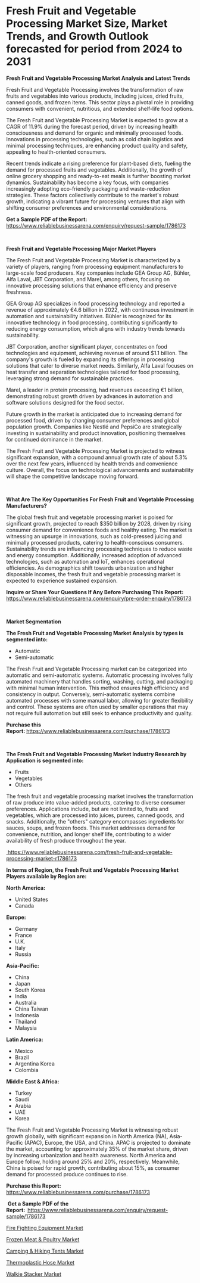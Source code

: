 <p><h1>Fresh Fruit and Vegetable Processing Market Size, Market Trends, and Growth Outlook forecasted for period from 2024 to 2031</h1></p><p><strong>Fresh Fruit and Vegetable Processing Market Analysis and Latest Trends</strong></p>
<p><p>Fresh Fruit and Vegetable Processing involves the transformation of raw fruits and vegetables into various products, including juices, dried fruits, canned goods, and frozen items. This sector plays a pivotal role in providing consumers with convenient, nutritious, and extended shelf-life food options. </p><p>The Fresh Fruit and Vegetable Processing Market is expected to grow at a CAGR of 11.9% during the forecast period, driven by increasing health consciousness and demand for organic and minimally processed foods. Innovations in processing technologies, such as cold chain logistics and minimal processing techniques, are enhancing product quality and safety, appealing to health-oriented consumers.</p><p>Recent trends indicate a rising preference for plant-based diets, fueling the demand for processed fruits and vegetables. Additionally, the growth of online grocery shopping and ready-to-eat meals is further boosting market dynamics. Sustainability has become a key focus, with companies increasingly adopting eco-friendly packaging and waste-reduction strategies. These factors collectively contribute to the market's robust growth, indicating a vibrant future for processing ventures that align with shifting consumer preferences and environmental considerations.</p></p>
<p><strong>Get a Sample PDF of the Report:&nbsp;</strong> <a href="https://www.reliablebusinessarena.com/enquiry/request-sample/1786173?utm_campaign=1174&utm_medium=2&utm_source=Github&utm_content=ia&utm_term=09102024&utm_id=fresh-fruit-and-vegetable-processing">https://www.reliablebusinessarena.com/enquiry/request-sample/1786173</a></p>
<p>&nbsp;</p>
<p><strong>Fresh Fruit and Vegetable Processing Major Market Players</strong></p>
<p><p>The Fresh Fruit and Vegetable Processing Market is characterized by a variety of players, ranging from processing equipment manufacturers to large-scale food producers. Key companies include GEA Group AG, Bühler, Alfa Laval, JBT Corporation, and Marel, among others, focusing on innovative processing solutions that enhance efficiency and preserve freshness.</p><p>GEA Group AG specializes in food processing technology and reported a revenue of approximately €4.6 billion in 2022, with continuous investment in automation and sustainability initiatives. Bühler is recognized for its innovative technology in food processing, contributing significantly to reducing energy consumption, which aligns with industry trends towards sustainability.</p><p>JBT Corporation, another significant player, concentrates on food technologies and equipment, achieving revenue of around $1.1 billion. The company's growth is fueled by expanding its offerings in processing solutions that cater to diverse market needs. Similarly, Alfa Laval focuses on heat transfer and separation technologies tailored for food processing, leveraging strong demand for sustainable practices.</p><p>Marel, a leader in protein processing, had revenues exceeding €1 billion, demonstrating robust growth driven by advances in automation and software solutions designed for the food sector. </p><p>Future growth in the market is anticipated due to increasing demand for processed food, driven by changing consumer preferences and global population growth. Companies like Nestlé and PepsiCo are strategically investing in sustainability and product innovation, positioning themselves for continued dominance in the market.</p><p>The Fresh Fruit and Vegetable Processing Market is projected to witness significant expansion, with a compound annual growth rate of about 5.3% over the next few years, influenced by health trends and convenience culture. Overall, the focus on technological advancements and sustainability will shape the competitive landscape moving forward.</p></p>
<p>&nbsp;</p>
<p><strong>What Are The Key Opportunities For Fresh Fruit and Vegetable Processing Manufacturers?</strong></p>
<p><p>The global fresh fruit and vegetable processing market is poised for significant growth, projected to reach $350 billion by 2028, driven by rising consumer demand for convenience foods and healthy eating. The market is witnessing an upsurge in innovations, such as cold-pressed juicing and minimally processed products, catering to health-conscious consumers. Sustainability trends are influencing processing techniques to reduce waste and energy consumption. Additionally, increased adoption of advanced technologies, such as automation and IoT, enhances operational efficiencies. As demographics shift towards urbanization and higher disposable incomes, the fresh fruit and vegetable processing market is expected to experience sustained expansion.</p></p>
<p><strong>Inquire or Share Your Questions If Any Before Purchasing This Report:</strong> <a href="https://www.reliablebusinessarena.com/enquiry/pre-order-enquiry/1786173?utm_campaign=1174&utm_medium=2&utm_source=Github&utm_content=ia&utm_term=09102024&utm_id=fresh-fruit-and-vegetable-processing">https://www.reliablebusinessarena.com/enquiry/pre-order-enquiry/1786173</a></p>
<p>&nbsp;</p>
<p><strong>Market Segmentation</strong></p>
<p><strong>The Fresh Fruit and Vegetable Processing Market Analysis by types is segmented into:</strong></p>
<p><ul><li>Automatic</li><li>Semi-automatic</li></ul></p>
<p><p>The Fresh Fruit and Vegetable Processing market can be categorized into automatic and semi-automatic systems. Automatic processing involves fully automated machinery that handles sorting, washing, cutting, and packaging with minimal human intervention. This method ensures high efficiency and consistency in output. Conversely, semi-automatic systems combine automated processes with some manual labor, allowing for greater flexibility and control. These systems are often used by smaller operations that may not require full automation but still seek to enhance productivity and quality.</p></p>
<p><strong>Purchase this Report:&nbsp;</strong><a href="https://www.reliablebusinessarena.com/purchase/1786173?utm_campaign=1174&utm_medium=2&utm_source=Github&utm_content=ia&utm_term=09102024&utm_id=fresh-fruit-and-vegetable-processing">https://www.reliablebusinessarena.com/purchase/1786173</a></p>
<p>&nbsp;</p>
<p><strong>The Fresh Fruit and Vegetable Processing Market Industry Research by Application is segmented into:</strong></p>
<p><ul><li>Fruits</li><li>Vegetables</li><li>Others</li></ul></p>
<p><p>The fresh fruit and vegetable processing market involves the transformation of raw produce into value-added products, catering to diverse consumer preferences. Applications include, but are not limited to, fruits and vegetables, which are processed into juices, purees, canned goods, and snacks. Additionally, the "others" category encompasses ingredients for sauces, soups, and frozen foods. This market addresses demand for convenience, nutrition, and longer shelf life, contributing to a wider availability of fresh produce throughout the year.</p></p>
<p><a href="https://www.reliablebusinessarena.com/fresh-fruit-and-vegetable-processing-market-r1786173?utm_campaign=1174&utm_medium=2&utm_source=Github&utm_content=ia&utm_term=09102024&utm_id=fresh-fruit-and-vegetable-processing">&nbsp;https://www.reliablebusinessarena.com/fresh-fruit-and-vegetable-processing-market-r1786173</a></p>
<p><strong>In terms of Region, the Fresh Fruit and Vegetable Processing Market Players available by Region are:</strong></p>
<p>
    <p> <strong> North America: </strong>
        <ul>
            <li>United States</li>
            <li>Canada</li>
        </ul>
        </p> 
    <p> <strong> Europe: </strong>
        <ul>
            <li>Germany</li>
            <li>France</li>
            <li>U.K.</li>
            <li>Italy</li>
            <li>Russia</li>
        </ul>
        </p> 
    <p> <strong> Asia-Pacific: </strong>
        <ul>
            <li>China</li>
            <li>Japan</li>
            <li>South Korea</li>
            <li>India</li>
            <li>Australia</li>
            <li>China Taiwan</li>
            <li>Indonesia</li>
            <li>Thailand</li>
            <li>Malaysia</li>
        </ul>
        </p> 
    <p> <strong> Latin America: </strong>
        <ul>
            <li>Mexico</li>
            <li>Brazil</li>
            <li>Argentina Korea</li>
            <li>Colombia</li>
        </ul>
        </p> 
    <p> <strong> Middle East & Africa: </strong>
        <ul>
            <li>Turkey</li>
            <li>Saudi</li>
            <li>Arabia</li>
            <li>UAE</li>
            <li>Korea</li>
        </ul>
    </p>
    </p>
<p><p>The Fresh Fruit and Vegetable Processing Market is witnessing robust growth globally, with significant expansion in North America (NA), Asia-Pacific (APAC), Europe, the USA, and China. APAC is projected to dominate the market, accounting for approximately 35% of the market share, driven by increasing urbanization and health awareness. North America and Europe follow, holding around 25% and 20%, respectively. Meanwhile, China is poised for rapid growth, contributing about 15%, as consumer demand for processed produce continues to rise.</p></p>
<p><strong>Purchase this Report: </strong><a href="https://www.reliablebusinessarena.com/purchase/1786173?utm_campaign=1174&utm_medium=2&utm_source=Github&utm_content=ia&utm_term=09102024&utm_id=fresh-fruit-and-vegetable-processing">https://www.reliablebusinessarena.com/purchase/1786173</a></p>
<p>&nbsp;<strong>Get a Sample PDF of the Report:&nbsp;&nbsp;</strong><a href="https://www.reliablebusinessarena.com/enquiry/request-sample/1786173?utm_campaign=1174&utm_medium=2&utm_source=Github&utm_content=ia&utm_term=09102024&utm_id=fresh-fruit-and-vegetable-processing">https://www.reliablebusinessarena.com/enquiry/request-sample/1786173</a></p>
<p><strong></strong></p>
<p><p><a href="https://www.linkedin.com/pulse/how-regional-global-trends-shaping-fire-fighting-equipment-ple0c?trackingId=x7fntgKsSxukuPuiGwvHCw%3D%3D&utm_campaign=1174&utm_medium=2&utm_source=Github&utm_content=ia&utm_term=09102024&utm_id=fresh-fruit-and-vegetable-processing">Fire Fighting Equipment Market</a></p><p><a href="https://www.linkedin.com/pulse/frozen-meat-poultry-market-trends-focusing-insight-forecast-analysis-9xi0e?trackingId=f8SIrv2vT6WdsKAUUaD6eQ%3D%3D&utm_campaign=1174&utm_medium=2&utm_source=Github&utm_content=ia&utm_term=09102024&utm_id=fresh-fruit-and-vegetable-processing">Frozen Meat & Poultry Market</a></p><p><a href="https://www.linkedin.com/pulse/global-camping-hiking-tents-market-pulse-trends-growth-lbzke?utm_campaign=1174&utm_medium=2&utm_source=Github&utm_content=ia&utm_term=09102024&utm_id=fresh-fruit-and-vegetable-processing">Camping & Hiking Tents Market</a></p><p><a href="https://www.linkedin.com/pulse/thermoplastic-hose-market-revolution-2024-2031-trends-shaping-wmfce?trackingId=2NTXBb0MRtyR872nBRjVYg%3D%3D&utm_campaign=1174&utm_medium=2&utm_source=Github&utm_content=ia&utm_term=09102024&utm_id=fresh-fruit-and-vegetable-processing">Thermoplastic Hose Market</a></p><p><a href="https://www.linkedin.com/pulse/walkie-stacker-market-segmentation-geographical-regions-nfy5c?trackingId=8GpKMrp9Tr61Yc4vJUz1Pw%3D%3D&utm_campaign=1174&utm_medium=2&utm_source=Github&utm_content=ia&utm_term=09102024&utm_id=fresh-fruit-and-vegetable-processing">Walkie Stacker Market</a></p></p>